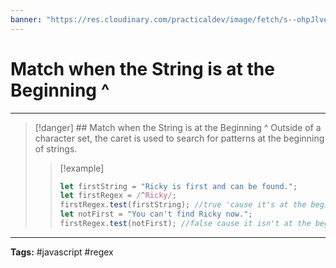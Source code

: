 ```yaml
---
banner: "https://res.cloudinary.com/practicaldev/image/fetch/s--ohpJlve1--/c_imagga_scale,f_auto,fl_progressive,h_420,q_auto,w_1000/https://res.cloudinary.com/drquzbncy/image/upload/v1586605549/javascript_banner_sxve2l.jpg"
---
```

# Match when the String is at the Beginning ^
<hr> 

> [!danger] ## Match when the String is at the Beginning ^
> Outside of a character set, the caret is used to search for patterns at the beginning of strings.
> 
> > [!example]
> > 
> > ```js
> > let firstString = "Ricky is first and can be found.";
> > let firstRegex = /^Ricky/;
> > firstRegex.test(firstString); //true 'cause it's at the beginning
> > let notFirst = "You can't find Ricky now.";
> > firstRegex.test(notFirst); //false cause it isn't at the beginning
> > ```
> > 
> 

<hr>
<b>Tags:</b> #javascript #regex